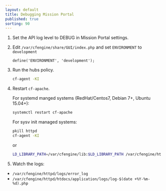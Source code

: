 ```yaml
---
layout: default
title: Debugging Mission Portal
published: true
sorting: 90
---
```


1.  Set the API log level to DEBUG in Mission Portal settings.

2.  Edit `/var/cfengine/share/GUI/index.php` and set `ENVIRONMENT` to `development`

    ```
    define('ENVIRONMENT', 'development');
    ```

3.  Run the hubs policy.

    ```sh
    cf-agent -KI
    ```

4.  Restart `cf-apache`.

    For systemd manged systems (RedHat/Centos7, Debian 7+, Ubuntu 15.04+):

    ```sh
    systemctl restart cf-apache
    ```

    For sysv init managed systems:

    ```sh
    pkill httpd
    cf-agent -KI
    ```

    or

    ```sh
    LD_LIBRARY_PATH=/var/cfengine/lib:$LD_LIBRARY_PATH /var/cfengine/httpd/bin/apachectl restart
    ```

5. Watch the logs:
* `/var/cfengine/httpd/logs/error_log`
* `/var/cfengine/httpd/htdocs/application/logs/log-$(date +%Y-%m-%d).php`

